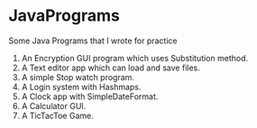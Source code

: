 # JavaPrograms
Some Java Programs that I wrote for practice

1. An Encryption GUI program which uses Substitution method.
2. A Text editor app which can load and save files.
3. A simple Stop watch program.
4. A Login system with Hashmaps.
5. A Clock app with SimpleDateFormat.
6. A Calculator GUI.
7. A TicTacToe Game.
